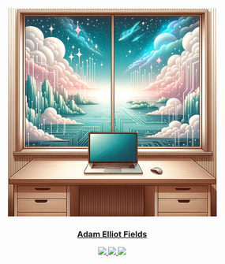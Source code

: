 <div align="center">
  <!-- An illustration of a tidy software engineer's corner. The desk has a clean wooden finish,
  emphasizing simplicity and elegance. On the desk is an open laptop with a blank, turned-off
  screen. The backdrop showcases a window that offers a serene view of a digital wonderland:
  floating islands made of circuitry, shimmering data streams, and soft, holographic clouds gracing
  the horizon. -->
  <img src="./adamelliotfields.jpg" alt="illustration of a programmer's desk with a view" width="423">

  <!-- title -->
  <a href="https://github.com/adamelliotfields">
    <h3>Adam Elliot Fields</h3>
  </a>

  <!-- links -->
  <a href="https://linkedin.com/in/adamelliotfields">
    <img src="https://img.shields.io/badge/adamelliotfields-white?logo=linkedin&logoColor=0A66C2">
  </a>
  <a href="https://discord.com/login">
    <img src="https://img.shields.io/badge/fieldsy-white?logo=discord&logoColor=5865F2">
  </a>
  <a href="https://aef.me">
    <img src="https://img.shields.io/badge/aef.me-white?logo=google-chrome&logoColor=4285F4">
  </a>
</div>
